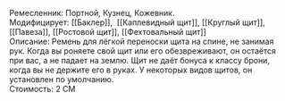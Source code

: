 Ремесленник: Портной, Кузнец, Кожевник.<br>
Модифицирует: [[Баклер]],  [[Каплевидный щит]], [[Круглый щит]], [[Павеза]], [[Ростовой щит]], [[Фехтовальный щит]]<br>
Описание: Ремень для лёгкой переноски щита на спине, не занимая рук. Когда вы роняете свой щит или его обезвреживают, он остаётся при вас, а не падает на землю. Щит не даёт бонуса к классу брони, когда вы не держите его в руках. У некоторых видов щитов, он установлен по умолчанию.<br>
Стоимость: 2 СМ